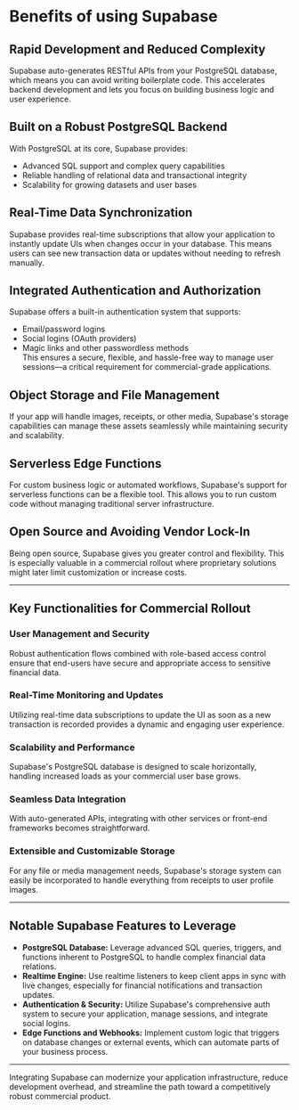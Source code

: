 # Benefits of using Supabase

## Rapid Development and Reduced Complexity
Supabase auto-generates RESTful APIs from your PostgreSQL database, which means you can avoid writing boilerplate code. This accelerates backend development and lets you focus on building business logic and user experience.

## Built on a Robust PostgreSQL Backend
With PostgreSQL at its core, Supabase provides:
- Advanced SQL support and complex query capabilities
- Reliable handling of relational data and transactional integrity
- Scalability for growing datasets and user bases

## Real-Time Data Synchronization
Supabase provides real-time subscriptions that allow your application to instantly update UIs when changes occur in your database. This means users can see new transaction data or updates without needing to refresh manually.

## Integrated Authentication and Authorization
Supabase offers a built-in authentication system that supports:
- Email/password logins
- Social logins (OAuth providers)
- Magic links and other passwordless methods  
This ensures a secure, flexible, and hassle-free way to manage user sessions—a critical requirement for commercial-grade applications.

## Object Storage and File Management
If your app will handle images, receipts, or other media, Supabase's storage capabilities can manage these assets seamlessly while maintaining security and scalability.

## Serverless Edge Functions
For custom business logic or automated workflows, Supabase's support for serverless functions can be a flexible tool. This allows you to run custom code without managing traditional server infrastructure.

## Open Source and Avoiding Vendor Lock-In
Being open source, Supabase gives you greater control and flexibility. This is especially valuable in a commercial rollout where proprietary solutions might later limit customization or increase costs.

---

## Key Functionalities for Commercial Rollout

### User Management and Security
Robust authentication flows combined with role-based access control ensure that end-users have secure and appropriate access to sensitive financial data.

### Real-Time Monitoring and Updates
Utilizing real-time data subscriptions to update the UI as soon as a new transaction is recorded provides a dynamic and engaging user experience.

### Scalability and Performance
Supabase's PostgreSQL database is designed to scale horizontally, handling increased loads as your commercial user base grows.

### Seamless Data Integration
With auto-generated APIs, integrating with other services or front-end frameworks becomes straightforward.

### Extensible and Customizable Storage
For any file or media management needs, Supabase's storage system can easily be incorporated to handle everything from receipts to user profile images.

---

## Notable Supabase Features to Leverage

- **PostgreSQL Database:** Leverage advanced SQL queries, triggers, and functions inherent to PostgreSQL to handle complex financial data relations.
- **Realtime Engine:** Use realtime listeners to keep client apps in sync with live changes, especially for financial notifications and transaction updates.
- **Authentication & Security:** Utilize Supabase's comprehensive auth system to secure your application, manage sessions, and integrate social logins.
- **Edge Functions and Webhooks:** Implement custom logic that triggers on database changes or external events, which can automate parts of your business process.

---

Integrating Supabase can modernize your application infrastructure, reduce development overhead, and streamline the path toward a competitively robust commercial product.
